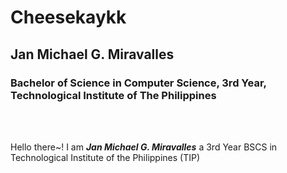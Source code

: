 <h1 style=text-align: center;>Cheesekaykk</h1>
<h2>Jan Michael G. Miravalles</h2>
<h3>Bachelor of Science in Computer Science, 3rd Year, Technological Institute of The Philippines</h3>

<br>
<br>
<p>Hello there~! I am <em><b>Jan Michael G. Miravalles</b></em> a 3rd Year BSCS in Technological Institute of the Philippines (TIP)</p>
